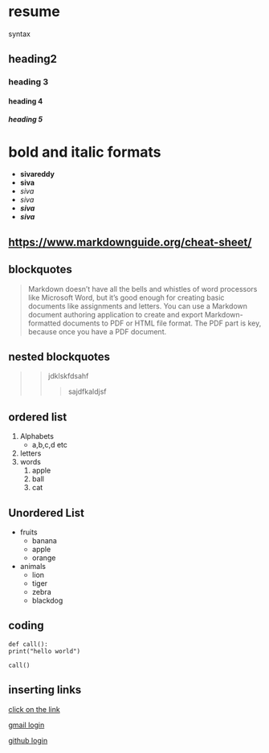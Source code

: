 # resume
syntax
## heading2
### heading 3
#### heading 4
##### heading 5
# bold and italic formats
- **sivareddy**
- __siva__
- *siva*
- _siva_
- _**siva**_
- __*siva*__
## https://www.markdownguide.org/cheat-sheet/
## blockquotes
> Markdown doesn’t have all the bells and whistles of word processors like Microsoft Word, but it’s good enough for creating basic documents like assignments and letters. You can use a Markdown document authoring application to create and export Markdown-formatted documents to PDF or HTML file format. The PDF part is key, because once you have a PDF document.
## nested blockquotes
>> jdklskfdsahf
>>> sajdfkaldjsf
## ordered list
1. Alphabets
    - a,b,c,d etc
2. letters
3. words
    1. apple
    2. ball
    3. cat
## Unordered List
- fruits
    - banana
    - apple
    - orange
- animals
    - lion
    - tiger
    - zebra
    - blackdog
## coding
`````````
def call():
print("hello world")
`````````
```
call()
```
## inserting links
[click on the link](https://cdn.pixabay.com/photo/2015/04/23/22/00/tree-736885_960_720.jpg)

[gmail login](https://accounts.google.com/ServiceLogin/identifier?service=mail&passive=true&rm=false&continue=https%3A%2F%2Fmail.google.com%2Fmail%2F&ss=1&scc=1&ltmpl=default&ltmplcache=2&emr=1&osid=1&flowName=GlifWebSignIn&flowEntry=AddSession)

[github login](https://github.com/)
